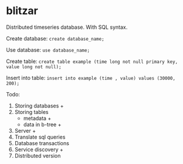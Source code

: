 # blitzar

Distributed timeseries database. With SQL syntax.

Create database: ```create database_name;```

Use database: ```use database_name;```

Create table: ```create table example (time long not null primary key, value long not null);```

Insert into table: ```insert into example (time , value) values (30000, 200);```


Todo:

1. Storing databases +
2. Storing tables
    - metadata +
    - data in b-tree +
3. Server +
4. Translate sql queries
5. Database transactions
6. Service discovery +
7. Distributed version
